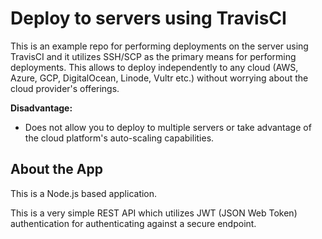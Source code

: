 # Deploy to servers using TravisCI

This is an example repo for performing deployments on the server using TravisCI and it utilizes SSH/SCP as the primary means for performing deployments. This allows to deploy independently to any cloud (AWS, Azure, GCP, DigitalOcean, Linode, Vultr etc.) without worrying about the cloud provider's offerings.

**Disadvantage:**

- Does not allow you to deploy to multiple servers or take advantage of the cloud platform's auto-scaling capabilities.

## About the App

This is a Node.js based application.

This is a very simple REST API which utilizes JWT (JSON Web Token) authentication for authenticating against a secure endpoint.